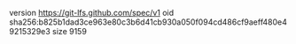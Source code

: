 version https://git-lfs.github.com/spec/v1
oid sha256:b825b1dad3ce963e80c3b6d41cb930a050f094cd486cf9aeff480e49215329e3
size 9159
